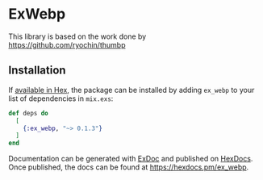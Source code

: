 # ExWebp

This library is based on the work done by https://github.com/ryochin/thumbp

## Installation

If [available in Hex](https://hex.pm/docs/publish), the package can be installed
by adding `ex_webp` to your list of dependencies in `mix.exs`:

```elixir
def deps do
  [
    {:ex_webp, "~> 0.1.3"}
  ]
end
```

Documentation can be generated with [ExDoc](https://github.com/elixir-lang/ex_doc)
and published on [HexDocs](https://hexdocs.pm). Once published, the docs can
be found at <https://hexdocs.pm/ex_webp>.

